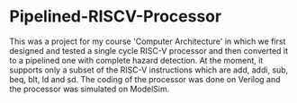# Pipelined-RISCV-Processor
This was a project for my course 'Computer Architecture' in which we first designed and tested a single cycle RISC-V processor and then converted it to a pipelined one with complete hazard detection. At the moment, it supports only a subset of the RISC-V instructions which are add, addi, sub, beq, blt, ld and sd. The coding of the processor was done on Verilog and the processor was simulated on ModelSim.
